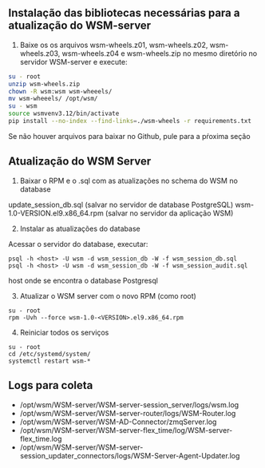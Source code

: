 
## Instalação das bibliotecas necessárias para a atualização do WSM-server

1. Baixe os os arquivos wsm-wheels.z01, wsm-wheels.z02, wsm-wheels.z03, wsm-wheels.z04 e wsm-wheels.zip no mesmo diretório no servidor WSM-server e execute:

```bash
su - root
unzip wsm-wheels.zip
chown -R wsm:wsm wsm-wheeels/
mv wsm-wheeels/ /opt/wsm/
su - wsm
source wsmvenv3.12/bin/activate
pip install --no-index --find-links=./wsm-wheels -r requirements.txt
```
Se não houver arquivos para baixar no Github, pule para a pŕoxima seção

## Atualização do WSM Server

1. Baixar o RPM e o .sql com as atualizações no schema do WSM no database
   
update_session_db.sql (salvar no servidor de database PostgreSQL)
wsm-1.0-VERSION.el9.x86_64.rpm (salvar no servidor da aplicação WSM)

2. Instalar as atualizações do database

Acessar o servidor do database, executar:
```
psql -h <host> -U wsm -d wsm_session_db -W -f wsm_session_db.sql
psql -h <host> -U wsm -d wsm_session_db -W -f wsm_session_audit.sql
```

<HOST> host onde se encontra o database Postgresql

3. Atualizar o WSM server com o novo RPM (como root)
```
su - root
rpm -Uvh --force wsm-1.0-<VERSION>.el9.x86_64.rpm
```

4. Reiniciar todos os serviços
```
su - root
cd /etc/systemd/system/
systemctl restart wsm-*
```

##  Logs para coleta
- /opt/wsm/WSM-server/WSM-server-session_server/logs/wsm.log
- /opt/wsm/WSM-server/WSM-server-router/logs/WSM-Router.log
- /opt/wsm/WSM-server/WSM-AD-Connector/zmqServer.log
- /opt/wsm/WSM-server/WSM-server-flex_time/log/WSM-server-flex_time.log
- /opt/wsm/WSM-server/WSM-server-session_updater_connectors/logs/WSM-Server-Agent-Updater.log 
